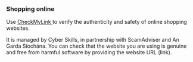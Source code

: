 ###  **Shopping online**

Use [ CheckMyLink ](https://check.cyberskills.ie/) to verify the authenticity
and safety of online shopping websites.

It is managed by Cyber Skills, in partnership with ScamAdviser and An Garda
Síochána. You can check that the website you are using is genuine and free
from harmful software by providing the website URL (link).
